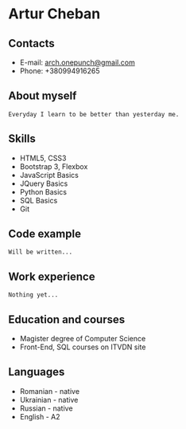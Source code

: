 # Artur Cheban
## Contacts
   * E-mail: arch.onepunch@gmail.com
   * Phone: +380994916265
## About myself
	Everyday I learn to be better than yesterday me.
## Skills
   * HTML5, CSS3
   * Bootstrap 3, Flexbox
   * JavaScript Basics
   * JQuery Basics
   * Python Basics
   * SQL Basics
   * Git
## Code example
	Will be written...
## Work experience
	Nothing yet...
## Education and courses
   * Magister degree of Computer Science
   * Front-End, SQL courses on ITVDN site
## Languages
   * Romanian - native
   * Ukrainian - native
   * Russian - native
   * English - A2